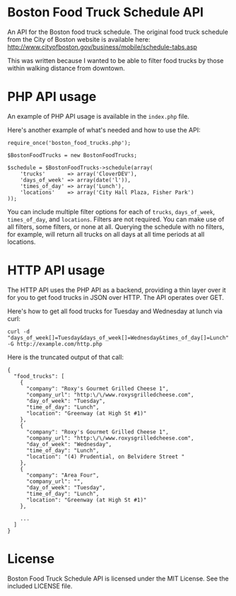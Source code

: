 Boston Food Truck Schedule API
==============================

An API for the Boston food truck schedule. The original food truck schedule from the City of Boston website is available here: http://www.cityofboston.gov/business/mobile/schedule-tabs.asp

This was written because I wanted to be able to filter food trucks by those within walking distance from downtown.


# PHP API usage
An example of PHP API usage is available in the `index.php` file.

Here's another example of what's needed and how to use the API:

    require_once('boston_food_trucks.php');

    $BostonFoodTrucks = new BostonFoodTrucks;
    
    $schedule = $BostonFoodTrucks->schedule(array(
        'trucks'       => array('CloverDEV'),
    	'days_of_week' => array(date('l')),
    	'times_of_day' => array('Lunch'),
    	'locations'    => array('City Hall Plaza, Fisher Park')
    ));

You can include multiple filter options for each of `trucks`, `days_of_week`, `times_of_day`, and `locations`. Filters are not required. You can make use of all filters, some filters, or none at all. Querying the schedule with no filters, for example, will return all trucks on all days at all time periods at all locations.


# HTTP API usage
The HTTP API uses the PHP API as a backend, providing a thin layer over it for you to get food trucks in JSON over HTTP. The API operates over GET.

Here's how to get all food trucks for Tuesday and Wednesday at lunch via curl:

    curl -d "days_of_week[]=Tuesday&days_of_week[]=Wednesday&times_of_day[]=Lunch" -G http://example.com/http.php

Here is the truncated output of that call:

    {
      "food_trucks": [
        {
          "company": "Roxy's Gourmet Grilled Cheese 1",
          "company_url": "http:\/\/www.roxysgrilledcheese.com",
          "day_of_week": "Tuesday",
          "time_of_day": "Lunch",
          "location": "Greenway (at High St #1)"
        },
        {
          "company": "Roxy's Gourmet Grilled Cheese 1",
          "company_url": "http:\/\/www.roxysgrilledcheese.com",
          "day_of_week": "Wednesday",
          "time_of_day": "Lunch",
          "location": "(4) Prudential, on Belvidere Street "
        },
        {
          "company": "Area Four",
          "company_url": "",
          "day_of_week": "Tuesday",
          "time_of_day": "Lunch",
          "location": "Greenway (at High St #1)"
        },
    
        ...
      ]
    }


# License
Boston Food Truck Schedule API is licensed under the MIT License. See the included LICENSE file.
